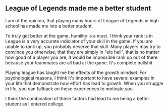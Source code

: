 ## League of Legends made me a better student

I am of the opinion, that playing many hours of League of Legends in high school has made me into a better student.

To truly get better at the game, humility is a must. I think your rank is in League is a very accurate indiciator of your skill in the game. If you are unable to rank up, you probably deserve that skill. Many players may try to convince you otherwise, that they are simply in "elo hell", that is no matter how good of a player you are, it would be impossible rank up out of there because your teammates are all bad at the game. It's complete bullshit.

Playing league has taught me the effects of the growth mindset. For psychological reasons, I think it's important to have several examples in your life that demonstrate how effort has lead to growth. When you struggle in life, you can fallback on these experiences to motivate you.

I think the combination of these factors had lead to me being a better student as I entered college. 



